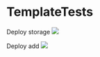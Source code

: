 # TemplateTests

Deploy storage
<a href="https://portal.azure.com/#create/Microsoft.Template/uri/https%3A%2F%2Fraw.githubusercontent.com%2Ftfitzmac%2FTemplateTests%2Fmaster%2Fstoragefirsttemplate.json" target="_blank"><img src="http://azuredeploy.net/deploybutton.png"/></a>


Deploy add
<a href="https://portal.azure.com/#create/Microsoft.Template/uri/https%3A%2F%2Fraw.githubusercontent.com%2Ftfitzmac%2FTemplateTests%2Fmaster%2Fadd.json" target="_blank">
  <img src="https://aka.ms/deploytoazurebutton"/>
</a>
